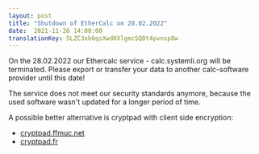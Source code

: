 ```yaml
---
layout: post
title: "Shutdown of EtherCalc on 28.02.2022"
date:  2021-11-26 14:00:00
translationKey: 5LZC3xb6qsXwdKXlgmcSQDt4pvnsp8w
---
```

On the 28.02.2022 our Ethercalc service - calc.systemli.org will be terminated.
Please export or transfer your data to another calc-software provider until this date!

The service does not meet our security standards anymore, because the used software
wasn't updated for a longer period of time.

A possible better alternative is cryptpad with client side encryption:

* [cryptpad.ffmuc.net](https://cryptpad.ffmuc.net/)
* [cryptpad.fr](https://cryptpad.fr/)
